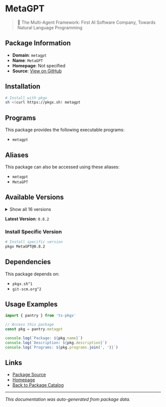 # MetaGPT

> 🌟 The Multi-Agent Framework: First AI Software Company, Towards Natural Language Programming

## Package Information

- **Domain**: `metagpt`
- **Name**: `MetaGPT`
- **Homepage**: Not specified
- **Source**: [View on GitHub](https://github.com/pkgxdev/pantry/tree/main/projects/deepwisdom.ai/package.yml)

## Installation

```bash
# Install with pkgx
sh <(curl https://pkgx.sh) metagpt
```

## Programs

This package provides the following executable programs:

- `metagpt`

## Aliases

This package can also be accessed using these aliases:

- `metagpt`
- `MetaGPT`

## Available Versions

<details>
<summary>Show all 16 versions</summary>

- `0.8.2`, `0.8.1`, `0.8.0`, `0.7.7`, `0.7.6`
- `0.7.4`, `0.7.3`, `0.7.2`, `0.7.1`, `0.7.0`
- `0.6.6`, `0.6.4`, `0.6.3`, `0.6.2`, `0.6.0`
- `0.5.2`

</details>

**Latest Version**: `0.8.2`

### Install Specific Version

```bash
# Install specific version
pkgx MetaGPT@0.8.2
```

## Dependencies

This package depends on:

- `pkgx.sh^1`
- `git-scm.org^2`

## Usage Examples

```typescript
import { pantry } from 'ts-pkgx'

// Access this package
const pkg = pantry.metagpt

console.log(`Package: ${pkg.name}`)
console.log(`Description: ${pkg.description}`)
console.log(`Programs: ${pkg.programs.join(', ')}`)
```

## Links

- [Package Source](https://github.com/pkgxdev/pantry/tree/main/projects/deepwisdom.ai/package.yml)
- [Homepage](#)
- [Back to Package Catalog](../package-catalog.md)

---

*This documentation was auto-generated from package data.*
